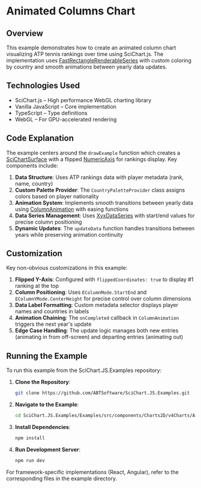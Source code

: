 # Animated Columns Chart

## Overview

This example demonstrates how to create an animated column chart visualizing ATP tennis rankings over time using SciChart.js. The implementation uses [FastRectangleRenderableSeries](https://www.scichart.com/documentation/js/current/typedoc/classes/fastrectanglerenderableseries.html) with custom coloring by country and smooth animations between yearly data updates.

## Technologies Used

-   SciChart.js – High performance WebGL charting library
-   Vanilla JavaScript – Core implementation
-   TypeScript – Type definitions
-   WebGL – For GPU-accelerated rendering

## Code Explanation

The example centers around the `drawExample` function which creates a [SciChartSurface](https://www.scichart.com/documentation/js/current/typedoc/classes/scichartsurface.html) with a flipped [NumericAxis](https://www.scichart.com/documentation/js/current/typedoc/classes/numericaxis.html) for rankings display. Key components include:

1. **Data Structure**: Uses ATP rankings data with player metadata (rank, name, country)
2. **Custom Palette Provider**: The `CountryPaletteProvider` class assigns colors based on player nationality
3. **Animation System**: Implements smooth transitions between yearly data using [ColumnAnimation](https://www.scichart.com/documentation/js/current/typedoc/classes/columnanimation.html) with easing functions
4. **Data Series Management**: Uses [XyxDataSeries](https://www.scichart.com/documentation/js/current/typedoc/classes/xydataseries.html) with start/end values for precise column positioning
5. **Dynamic Updates**: The `updateData` function handles transitions between years while preserving animation continuity

## Customization

Key non-obvious customizations in this example:

1. **Flipped Y-Axis**: Configured with `flippedCoordinates: true` to display #1 ranking at the top
2. **Column Positioning**: Uses `EColumnMode.StartEnd` and `EColumnYMode.CenterHeight` for precise control over column dimensions
3. **Data Label Formatting**: Custom metadata selector displays player names and countries in labels
4. **Animation Chaining**: The `onCompleted` callback in `ColumnAnimation` triggers the next year's update
5. **Edge Case Handling**: The update logic manages both new entries (animating in from off-screen) and departing entries (animating out)

## Running the Example

To run this example from the SciChart.JS.Examples repository:

1. **Clone the Repository**:

    ```bash
    git clone https://github.com/ABTSoftware/SciChart.JS.Examples.git
    ```

2. **Navigate to the Example**:

    ```bash
    cd SciChart.JS.Examples/Examples/src/components/Charts2D/v4Charts/AnimatedColumns
    ```

3. **Install Dependencies**:

    ```bash
    npm install
    ```

4. **Run Development Server**:
    ```bash
    npm run dev
    ```

For framework-specific implementations (React, Angular), refer to the corresponding files in the example directory.
